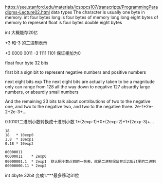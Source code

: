 https://see.stanford.edu/materials/icsppcs107/transcripts/ProgrammingParadigms-Lecture02.html
 data types
 The character is usually one byte in memory. 
 int  four bytes
 long is four bytes of memory
 long long eight bytes of memory to represent
 float is four bytes
 double eight bytes
 
 int 大概能存20亿
 
 +3 和-3 的二进制表示
 
 +3 0000 0011
 -3 1111 1101
 保证相加为0
 
 
float four byte
32 bits

first bit
a sign bit to represent negative numbers and positive numbers

next eight bits
exp
The next eight bits are actually taken to be a magnitude only
can range from 128 all the way down to negative 127
absurdly large numbers, or absurdly small numbers

And the remaining 23 bits talk about contributions of two to the negative one, and two to the negative two, and two to the negative three.
2e-1+2e-2+2e-3+...

0.10101二进制小数转换成十进制小数
1*(2exp-1)+0*(2exp-2)+1*(2exp-3)+...

```
18
18   * 10exp0
1.8  * 10exp1
0.18 * 10exp2

```

```
00000011
00000011    * 2exp0
00000001.1  * 2exp1  默认把小数点前的一舍去，就是二进制保留在后23bit里的二进制
00000000.11 * 2exp2
```
int 4byte 32bit 变成1.***最多移动31位

